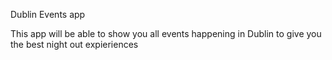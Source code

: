 Dublin Events app 

This app will be able to show you all events happening in Dublin to give you the best night out expieriences